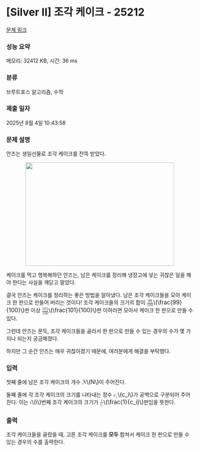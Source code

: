 # [Silver II] 조각 케이크 - 25212 

[문제 링크](https://www.acmicpc.net/problem/25212) 

### 성능 요약

메모리: 32412 KB, 시간: 36 ms

### 분류

브루트포스 알고리즘, 수학

### 제출 일자

2025년 8월 4일 10:43:58

### 문제 설명

<p>안즈는 생일선물로 조각 케이크를 잔뜩 받았다.</p>

<p style="text-align: center;"><img alt="" src="https://upload.acmicpc.net/0613981b-a050-49d6-a64c-642022bc0ccd/-/preview/" style="height: 278px; width: 400px;"></p>

<p>케이크를 먹고 행복해하던 안즈는, 남은 케이크를 정리해 냉장고에 넣는 귀찮은 일을 해야 한다는 사실을 깨닫고 말았다.</p>

<p>결국 안즈는 케이크를 정리하는 좋은 방법을 알아냈다. 남은 조각 케이크들을 모아 케이크 한 판으로 만들어 버리는 것이다! 조각 케이크들의 크기의 합이 <mjx-container class="MathJax" jax="CHTML" style="font-size: 109%; position: relative;"><mjx-math class="MJX-TEX" aria-hidden="true"><mjx-mfrac><mjx-frac><mjx-num><mjx-nstrut></mjx-nstrut><mjx-mn class="mjx-n" size="s"><mjx-c class="mjx-c39"></mjx-c><mjx-c class="mjx-c39"></mjx-c></mjx-mn></mjx-num><mjx-dbox><mjx-dtable><mjx-line></mjx-line><mjx-row><mjx-den><mjx-dstrut></mjx-dstrut><mjx-mn class="mjx-n" size="s"><mjx-c class="mjx-c31"></mjx-c><mjx-c class="mjx-c30"></mjx-c><mjx-c class="mjx-c30"></mjx-c></mjx-mn></mjx-den></mjx-row></mjx-dtable></mjx-dbox></mjx-frac></mjx-mfrac></mjx-math><mjx-assistive-mml unselectable="on" display="inline"><math xmlns="http://www.w3.org/1998/Math/MathML"><mfrac><mn>99</mn><mn>100</mn></mfrac></math></mjx-assistive-mml><span aria-hidden="true" class="no-mathjax mjx-copytext">\(\frac{99}{100}\)</span></mjx-container>판 이상 <mjx-container class="MathJax" jax="CHTML" style="font-size: 109%; position: relative;"><mjx-math class="MJX-TEX" aria-hidden="true"><mjx-mfrac><mjx-frac><mjx-num><mjx-nstrut></mjx-nstrut><mjx-mn class="mjx-n" size="s"><mjx-c class="mjx-c31"></mjx-c><mjx-c class="mjx-c30"></mjx-c><mjx-c class="mjx-c31"></mjx-c></mjx-mn></mjx-num><mjx-dbox><mjx-dtable><mjx-line></mjx-line><mjx-row><mjx-den><mjx-dstrut></mjx-dstrut><mjx-mn class="mjx-n" size="s"><mjx-c class="mjx-c31"></mjx-c><mjx-c class="mjx-c30"></mjx-c><mjx-c class="mjx-c30"></mjx-c></mjx-mn></mjx-den></mjx-row></mjx-dtable></mjx-dbox></mjx-frac></mjx-mfrac></mjx-math><mjx-assistive-mml unselectable="on" display="inline"><math xmlns="http://www.w3.org/1998/Math/MathML"><mfrac><mn>101</mn><mn>100</mn></mfrac></math></mjx-assistive-mml><span aria-hidden="true" class="no-mathjax mjx-copytext">\(\frac{101}{100}\)</span></mjx-container>판 이하라면 모아서 케이크 한 판으로 만들 수 있다.</p>

<p>그런데 안즈는 문득, 조각 케이크들을 골라서 한 판으로 만들 수 있는 경우의 수가 몇 가지나 되는지 궁금해졌다.</p>

<p>하지만 그 순간 안즈는 매우 귀찮아졌기 때문에, 여러분에게 해결을 부탁했다.</p>

### 입력 

 <p>첫째 줄에 남은 조각 케이크의 개수 <mjx-container class="MathJax" jax="CHTML" style="font-size: 109%; position: relative;"><mjx-math class="MJX-TEX" aria-hidden="true"><mjx-mi class="mjx-i"><mjx-c class="mjx-c1D441 TEX-I"></mjx-c></mjx-mi></mjx-math><mjx-assistive-mml unselectable="on" display="inline"><math xmlns="http://www.w3.org/1998/Math/MathML"><mi>N</mi></math></mjx-assistive-mml><span aria-hidden="true" class="no-mathjax mjx-copytext">\(N\)</span></mjx-container>이 주어진다.</p>

<p>둘째 줄에 각 조각 케이크의 크기를 나타내는 정수 <mjx-container class="MathJax" jax="CHTML" style="font-size: 109%; position: relative;"><mjx-math class="MJX-TEX" aria-hidden="true"><mjx-msub><mjx-mi class="mjx-i"><mjx-c class="mjx-c1D450 TEX-I"></mjx-c></mjx-mi><mjx-script style="vertical-align: -0.15em;"><mjx-mi class="mjx-i" size="s"><mjx-c class="mjx-c1D456 TEX-I"></mjx-c></mjx-mi></mjx-script></mjx-msub></mjx-math><mjx-assistive-mml unselectable="on" display="inline"><math xmlns="http://www.w3.org/1998/Math/MathML"><msub><mi>c</mi><mi>i</mi></msub></math></mjx-assistive-mml><span aria-hidden="true" class="no-mathjax mjx-copytext">\(c_i\)</span></mjx-container>가 공백으로 구분되어 주어진다. 이는 <mjx-container class="MathJax" jax="CHTML" style="font-size: 109%; position: relative;"><mjx-math class="MJX-TEX" aria-hidden="true"><mjx-mi class="mjx-i"><mjx-c class="mjx-c1D456 TEX-I"></mjx-c></mjx-mi></mjx-math><mjx-assistive-mml unselectable="on" display="inline"><math xmlns="http://www.w3.org/1998/Math/MathML"><mi>i</mi></math></mjx-assistive-mml><span aria-hidden="true" class="no-mathjax mjx-copytext">\(i\)</span></mjx-container>번째 조각 케이크의 크기가 <mjx-container class="MathJax" jax="CHTML" style="font-size: 109%; position: relative;"><mjx-math class="MJX-TEX" aria-hidden="true"><mjx-mfrac><mjx-frac><mjx-num><mjx-nstrut></mjx-nstrut><mjx-mn class="mjx-n" size="s"><mjx-c class="mjx-c31"></mjx-c></mjx-mn></mjx-num><mjx-dbox><mjx-dtable><mjx-line></mjx-line><mjx-row><mjx-den><mjx-dstrut></mjx-dstrut><mjx-msub size="s"><mjx-mi class="mjx-i"><mjx-c class="mjx-c1D450 TEX-I"></mjx-c></mjx-mi><mjx-script style="vertical-align: -0.15em;"><mjx-mi class="mjx-i" size="s"><mjx-c class="mjx-c1D456 TEX-I"></mjx-c></mjx-mi></mjx-script></mjx-msub></mjx-den></mjx-row></mjx-dtable></mjx-dbox></mjx-frac></mjx-mfrac></mjx-math><mjx-assistive-mml unselectable="on" display="inline"><math xmlns="http://www.w3.org/1998/Math/MathML"><mfrac><mn>1</mn><msub><mi>c</mi><mi>i</mi></msub></mfrac></math></mjx-assistive-mml><span aria-hidden="true" class="no-mathjax mjx-copytext">\(\frac{1}{c_i}\)</span></mjx-container>판임을 뜻한다.</p>

### 출력 

 <p>조각 케이크들을 골랐을 때, 고른 조각 케이크를 <strong>모두</strong> 합쳐서 케이크 한 판으로 만들 수 있는 경우의 수를 출력한다.</p>

